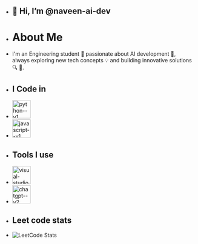- ## 👋 Hi, I’m @naveen-ai-dev
- # About Me
- I'm an Engineering student 🚀 passionate about AI development 🤖, always exploring new tech concepts 💡 and building innovative solutions🔍 🌟.
- ##  I Code in
- <img width="48" height="48" src="https://img.icons8.com/color/48/python--v1.png" alt="python--v1"/>
- <img width="48" height="48" src="https://img.icons8.com/color/48/javascript--v1.png" alt="javascript--v1"/>

- ## Tools I use
- <img width="48" height="48" src="https://img.icons8.com/color/48/visual-studio-code-2019.png" alt="visual-studio-code-2019"/>
- <img width="48" height="48" src="https://img.icons8.com/fluency/48/chatgpt--v2.png" alt="chatgpt--v2"/>

- ## Leet code stats
- ![LeetCode Stats](https://leetcard.jacoblin.cool/naveen-ai-dev?theme=dark&font=Archivo&ext=heatmap)

  

<!---
Naveen06ai/Naveen06ai is a ✨ special ✨ repository because its `README.md` (this file) appears on your GitHub profile.
You can click the Preview link to take a look at your changes.
--->

